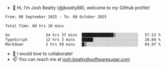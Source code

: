 - 👋 Hi, I’m Josh Beatty (@jbeatty88), welcome to my GitHub profile!

<!--START_SECTION:waka-->

```txt
From: 08 September 2025 - To: 08 October 2025

Total Time: 60 hrs 10 mins

Go                34 hrs 37 mins  ██████████████▒░░░░░░░░░░   57.53 %
TypeScript        12 hrs 3 mins   █████░░░░░░░░░░░░░░░░░░░░   20.04 %
Markdown          2 hrs 59 mins   █▒░░░░░░░░░░░░░░░░░░░░░░░   04.97 %
```

<!--END_SECTION:waka-->

- 💞️ I would love to collaborate!
- 📫 You can reach me at josh.beatty@softwaresugar.com

<!---
jbeatty88/jbeatty88 is a ✨ special ✨ repository because its `README.md` (this file) appears on your GitHub profile.
You can click the Preview link to take a look at your changes.
--->
